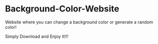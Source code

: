 # Background-Color-Website

Website where you can change a background color or generate a random color!

Simply Download and Enjoy It!!!

